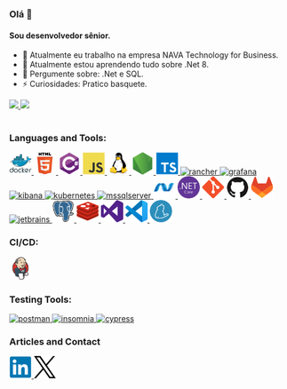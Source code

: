 ### Olá 👋
#### Sou desenvolvedor sênior.

- 🔭 Atualmente eu trabalho na empresa NAVA Technology for Business.
- 🌱 Atualmente estou aprendendo tudo sobre .Net 8.
- 💬 Pergumente sobre: .Net e SQL.
- ⚡ Curiosidades: Pratico basquete.

<div>
	<a href="https://github.com/fernandogroeler">
		<img height="180em" src="https://github-readme-stats.vercel.app/api?username=fernandogroeler&show_icons=true&theme=dracula&include_all_commits=true&count_private=true"/>
		<img height="180em" src="https://github-readme-stats.vercel.app/api/top-langs/?username=fernandogroeler&layout=compact&langs_count=7&theme=dracula"/>
	</a>
</div>

<div style="display: inline_block"><br>
	<h3 align="left">Languages and Tools:</h3>
	<p align="left"> 
		<a href="https://www.docker.com/" target="_blank" rel="noreferrer">
			<img src="https://raw.githubusercontent.com/devicons/devicon/master/icons/docker/docker-original-wordmark.svg" alt="docker" width="40" height="40"/>
		</a>
		<a href="https://www.w3.org/html/" target="_blank" rel="noreferrer">
			<img src="https://raw.githubusercontent.com/devicons/devicon/master/icons/html5/html5-original-wordmark.svg" alt="html5" width="40" height="40"/>
		</a>
		<a href="https://learn.microsoft.com/pt-br/dotnet/csharp/" target="_blank" rel="noreferrer">
			<img src="https://github.com/devicons/devicon/blob/master/icons/csharp/csharp-original.svg" alt="csharp" width="40" height="40"/>
		</a>
		<a href="https://developer.mozilla.org/en-US/docs/Web/JavaScript" target="_blank" rel="noreferrer">
			<img src="https://raw.githubusercontent.com/devicons/devicon/master/icons/javascript/javascript-original.svg" alt="javascript" width="40" height="40"/>
		</a>
		<a href="https://www.linux.org/" target="_blank" rel="noreferrer">
			<img src="https://raw.githubusercontent.com/devicons/devicon/master/icons/linux/linux-original.svg" alt="linux" width="40" height="40"/>
		</a>
		<a href="https://nodejs.org" target="_blank" rel="noreferrer">
			<img src="https://github.com/devicons/devicon/blob/master/icons/nodejs/nodejs-original.svg" alt="nodejs" width="40" height="40"/>
		</a>
		<a href="https://www.typescriptlang.org" target=_blank" rel"noreferrer">
			<img alt="typescript" height="40" width="40" src="https://raw.githubusercontent.com/devicons/devicon/master/icons/typescript/typescript-plain.svg"/>
		</a>
		<a href="https://www.rancher.com/" target=_blank" rel"noreferrer">
			<img alt="rancher" height="40" width="40" src="https://rancher.com/docs/img/logo-square.png"/>
		</a>
		<a href="https://grafana.com/" target=_blank" rel"noreferrer">
			<img alt="grafana" height="40" width="40" src="https://cdn.cdnlogo.com/logos/g/64/grafana.svg">
		</a>
		<a href="https://www.elastic.co/kibana" target="_blank" rel="noreferrer">
			<img src="https://www.vectorlogo.zone/logos/elasticco_kibana/elasticco_kibana-icon.svg" alt="kibana" width="40" height="40"/>
		</a>
		<a href="https://kubernetes.io" target="_blank" rel="noreferrer">
			<img src="https://www.vectorlogo.zone/logos/kubernetes/kubernetes-icon.svg" alt="kubernetes" width="40" height="40"/>
		</a>
		<a href="https://www.microsoft.com/pt-br/sql-server/sql-server-2019" target="_blank" rel="noreferrer">
			<img src="https://seeklogo.com/images/M/microsoft-sql-server-logo-96AF49E2B3-seeklogo.com.png" alt="mssqlserver" width="40" height="40"/>
		</a>
		<a href="https://dotnet.microsoft.com/pt-br/" target="_blank" rel="noreferrer">
			<img src="https://github.com/devicons/devicon/blob/master/icons/dot-net/dot-net-original.svg" alt="donet" width="40" height="40"/>
		</a>
		<a href="https://dotnet.microsoft.com/pt-br/" target="_blank" rel="noreferrer">
			<img src="https://github.com/devicons/devicon/blob/master/icons/dotnetcore/dotnetcore-original.svg" alt="dotnetcore" width="40" height="40"/>
		</a>
		<a href="https://git-scm.com/" target="_blank" rel="noreferrer">
			<img src="https://github.com/devicons/devicon/blob/master/icons/git/git-original.svg" alt="git" width="40" height="40"/>
		</a>
		<a href="https://github.com/" target="_blank" rel="noreferrer">
			<img src="https://github.com/devicons/devicon/blob/master/icons/github/github-original.svg" alt="github" width="40" height="40"/>
		</a>
		<a href="https://about.gitlab.com/" target="_blank" rel="noreferrer">
			<img src="https://github.com/devicons/devicon/blob/master/icons/gitlab/gitlab-original.svg" alt="gitlab" width="40" height="40"/>
		</a>
		<a href="https://www.jetbrains.com/rider/" target="_blank" rel="noreferrer">
			<img src="https://seeklogo.com/images/J/jetbrains-rider-logo-BC2E5310DB-seeklogo.com.png" alt="jetbrains" width="40" height="40"/>
		</a>
		<a href="https://www.postgresql.org/" target="_blank" rel="noreferrer">
			<img src="https://github.com/devicons/devicon/blob/master/icons/postgresql/postgresql-original.svg" alt="postgresql" width="40" height="40"/>
		</a>
		<a href="https://redis.io/" target="_blank" rel="noreferrer">
			<img src="https://github.com/devicons/devicon/blob/master/icons/redis/redis-original.svg" alt="redis" width="40" height="40"/>
		</a>
		<a href="https://visualstudio.microsoft.com/pt-br/" target="_blank" rel="noreferrer">
			<img src="https://github.com/devicons/devicon/blob/master/icons/visualstudio/visualstudio-plain.svg" alt="vs" width="40" height="40"/>
		</a>
		<a href="https://visualstudio.microsoft.com/pt-br/" target="_blank" rel="noreferrer">
			<img src="https://github.com/devicons/devicon/blob/master/icons/vscode/vscode-original.svg" alt="vscode" width="40" height="40"/>
		</a>
		<a href="https://classic.yarnpkg.com/lang/en/" target="_blank" rel="noreferrer">
			<img src="https://github.com/devicons/devicon/blob/master/icons/yarn/yarn-original.svg" alt="yarn" width="40" height="40"/>
		</a>
	</p>
</div>

<div>
	<h3 align="left">CI/CD:</h3>
	<a href="https://www.jenkins.io/" target=_blank" rel"noreferrer">
		<img alt="jenkins" height="40" width="40" src="https://github.com/devicons/devicon/blob/master/icons/jenkins/jenkins-original.svg"/>
	</a>
</div>
	
<div>
	<h3 align="left">Testing Tools:</h3>
	<a href="https://www.postman.com/" target=_blank" rel"noreferrer">
		<img alt="postman" height="40" width="40" src="https://www.svgrepo.com/download/354202/postman-icon.svg"/>
	</a>
	<a href="https://insomnia.rest/download" target=_blank" rel"noreferrer">
		<img alt="insomnia" height="40" width="40" src="https://seeklogo.com/images/I/insomnia-logo-A35E09EB19-seeklogo.com.png"/> 
	</a>
	<a href="https://www.cypress.io/" target=_blank" rel"noreferrer">
		<img alt="cypress" height="40" width="40" src="https://asset.brandfetch.io/idIq_kF0rb/idv3zwmSiY.jpeg"/>
	</a>
</div>	

<div> 
<h3 align="left">Articles and Contact</h3>
	<a href="https://www.linkedin.com/in/fernando-groeler-32642960/" target="_blank">
		<img src="https://github.com/devicons/devicon/blob/master/icons/linkedin/linkedin-original.svg" target="_blank" alt="linkedin" width="40" height="40"/>
	</a> 
	<a href="https://twitter.com/FernandoGroeler" target="_blank">
		<img src="https://github.com/devicons/devicon/blob/master/icons/twitter/twitter-original.svg" target="_blank" alt="twitter" width="40" height="40">
	</a> 
</div>
